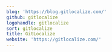 ```yaml
---
blog: 'https://blog.gitlocalize.com/'
github: gitlocalize
logohandle: gitlocalize
sort: gitlocalize
title: GitLocalize
website: 'https://gitlocalize.com/'
---
```

